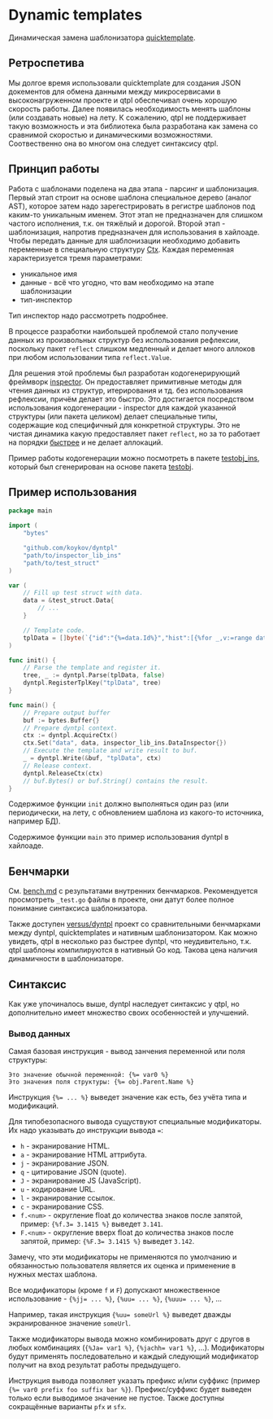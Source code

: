 # Dynamic templates

Динамическая замена шаблонизатора [quicktemplate](https://github.com/valyala/quicktemplate).

## Ретроспетива

Мы долгое время использовали quicktemplate для создания JSON докементов для обмена данными между микросервисами в
высоконагруженном проекте и qtpl обеспечивал очень хорошую скорость работы. Далее появилась необходимость менять
шаблоны (или создавать новые) на лету. К сожалению, qtpl не поддерживает такую возможность и эта библиотека была
разработана как замена со сравнимой скоростью и динамическими возможностями. Соотвественно она во многом она следует
синтаксису qtpl.

## Принцип работы

Работа с шаблонами поделена на два этапа - парсинг и шаблонизация. Первый этап строит на основе шаблона специальное
дерево (аналог AST), которое затем надо зарегестрировать в регистре шаблонов под каким-то уникальным именем. Этот этап
не предназначен для слишком частого исполнения, т.к. он тяжёлый и дорогой. Второй этап - шаблонизация, напротив предназначен
для использования в хайлоаде. Чтобы передать данные для шаблонизации необходимо добавить переменные в специальную структуру
[Ctx](ctx.go). Каждая переменная характеризуется тремя параметрами:
* уникальное имя
* данные - всё что угодно, что вам необходимо на этапе шаблонизации
* тип-инспектор

Тип инспектор надо рассмотреть подробнее.

В процессе разработки наибольшей проблемой стало получение данных из произвольных структур без использования рефлексии,
поскольку пакет `reflect` слишком медленный и делает много аллоков при любом использовании типа `reflect.Value`.

Для решения этой проблемы был разработан кодогенерирующий фреймворк [inspector](https://github.com/koykov/inspector/blob/master/readme.ru.md).
Он предоставляет примитивные методы для чтения данных из структур, итерирования и тд. без использования рефлексии, причём
делает это быстро. Это достигается посредством использования кодогенерации - inspector для каждой указанной структуры
(или пакета целиком) делает специальные типы, содержащие код специфичный для конкретной структуры. Это не чистая динамика
какую предоставляет пакет `reflect`, но за то работает на порядки [быстрее](https://github.com/koykov/versus/tree/master/inspector2)
и не делает аллокаций.

Пример работы кодогенерации можно посмотреть в пакете [testobj_ins](./testobj_ins), который был сгенерирован на основе
пакета [testobj](./testobj).

## Пример использования

```go
package main

import (
	"bytes"

	"github.com/koykov/dyntpl"
	"path/to/inspector_lib_ins"
	"path/to/test_struct"
)

var (
	// Fill up test struct with data.
	data = &test_struct.Data{
		// ...
	}

	// Template code.
	tplData = []byte(`{"id":"{%=data.Id%}","hist":[{%for _,v:=range data.History separator ,%}"{%=v.Datetime%}"{%endfor%}]}`)
)

func init() {
	// Parse the template and register it.
	tree, _ := dyntpl.Parse(tplData, false)
	dyntpl.RegisterTplKey("tplData", tree)
}

func main() {
	// Prepare output buffer
	buf := bytes.Buffer{}
	// Prepare dyntpl context.
	ctx := dyntpl.AcquireCtx()
	ctx.Set("data", data, inspector_lib_ins.DataInspector{})
	// Execute the template and write result to buf.
	_ = dyntpl.Write(&buf, "tplData", ctx)
	// Release context.
	dyntpl.ReleaseCtx(ctx)
	// buf.Bytes() or buf.String() contains the result.
}
```

Содержимое функции `init` должно выполняться один раз (или периодически, на лету, с обновлением шаблона из какого-то
источника, например БД).

Содержимое функции `main` это пример использования dyntpl в хайлоаде.

## Бенчмарки

См. [bench.md](bench.md) с результатами внутренних бенчмарков. Рекомендуется просмотреть `_test.go` файлы в проекте, они
датут более полное понимание синтаксиса шаблонизатора.

Также доступен [versus/dyntpl](https://github.com/koykov/versus/tree/master/dyntpl) проект со сравнительными бенчмарками
между dyntpl, quicktemplates и нативным шаблонизатором. Как можно увидеть, qtpl в несколько раз быстрее dyntpl, что
неудивительно, т.к. qtpl шаблоны компилируются в нативный Go код. Такова цена наличия динамичности в шаблонизаторе.

## Синтаксис

Как уже упочиналось выше, dyntpl наследует синтаксис у qtpl, но дополнительно имеет множество своих особенностей и
улучшений.

### Вывод данных

Самая базовая инструкция - вывод занчения переменной или поля структуры:
```
Это значение обычной переменной: {%= var0 %}
Это значения поля структуры: {%= obj.Parent.Name %}
```
Инструкция `{%= ... %}` выведет значение как есть, без учёта типа и модификаций.

Для типобезопасного вывода сущуствуют специальные модификаторы. Их надо указывать до инструкции вывода `=`:
* `h` - экранирование HTML.
* `a` - экранирование HTML аттрибута.
* `j` - экранирование JSON.
* `q` - цитирование JSON (quote).
* `J` - экранирование JS (JavaScript).
* `u` - кодирование URL.
* `l` - экранирование ссылок.
* `c` - экранирование CSS.
* `f.<num>` - округление float до количества знаков после запятой, пример: `{%f.3= 3.1415 %}` выведет `3.141`.
* `F.<num>` - округление вверх float до количества знаков после запятой, пример: `{%F.3= 3.1415 %}` выведет `3.142`.

Замечу, что эти модификаторы не применяются по умолчанию и обязанностью пользователя является их оценка и применение в
нужных местах шаблона.

Все модификаторы (кроме `f` и `F`) допускают множественное использование - `{%jj= ... %}`, `{%uu= ... %}`, `{%uuu= ... %}`, ...

Например, такая инструкция `{%uu= someUrl %}` выведет дважды экранированное значение `someUrl`.

Также модификаторы вывода можно комбинировать друг с другов в любых комбинациях (`{%Ja= var1 %}`, `{%jachh= var1 %}`, ...).
Модификаторы будут применять последовательно и каждый следующий модификатор получит на вход результат работы предыдущего.

Инструкция вывода позволяет указать префикс и/или суффикс (пример `{%= var0 prefix foo suffix bar %}`). Префикс/суффикс
будет выведен только если выводимое значение не пустое. Также доступны сокращённые варианты `pfx` и `sfx`.

